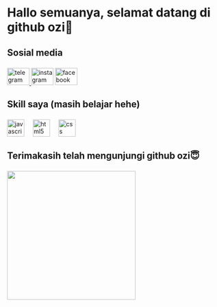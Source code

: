 <h1 align="left">Hallo semuanya, selamat datang di github ozi🤗</h1>

###

<div align="left">
</div>

###

<h2 align="left">Sosial media</h2>

###

<div align="left">
  <a href="https://t.me/@ozi_xbt" target="_blank">
    <img src="https://raw.githubusercontent.com/maurodesouza/profile-readme-generator/master/src/assets/icons/social/telegram/default.svg" width="52" height="40" alt="telegram logo"  />
  </a>
  <img src="https://raw.githubusercontent.com/maurodesouza/profile-readme-generator/master/src/assets/icons/social/instagram/default.svg" width="52" height="40" alt="instagram logo"  />
  <img src="https://raw.githubusercontent.com/maurodesouza/profile-readme-generator/master/src/assets/icons/social/facebook/default.svg" width="52" height="40" alt="facebook logo"  />
</div>

###

<h2 align="left">Skill saya (masih belajar hehe)</h2>

###

<div align="left">
  <img src="https://cdn.jsdelivr.net/gh/devicons/devicon/icons/javascript/javascript-original.svg" height="40" alt="javascript logo"  />
  <img width="12" />
  <img src="https://cdn.jsdelivr.net/gh/devicons/devicon/icons/html5/html5-original.svg" height="40" alt="html5 logo"  />
  <img width="12" />
  <img src="https://cdn.jsdelivr.net/gh/devicons/devicon/icons/css3/css3-original.svg" height="40" alt="css logo"  />
</div>

###

<h2 align="left">Terimakasih telah mengunjungi github ozi😇</h2>

###

<div align="left">
  <img height="300" src="https://media2.giphy.com/media/v1.Y2lkPTZjMDliOTUyY2l3eDNwcXF2cGJlZDQ1MHdsaGk5ZGgwbXR4NDhtZWQ0ZTl0NG40bCZlcD12MV9pbnRlcm5hbF9naWZfYnlfaWQmY3Q9Zw/FB5EOw0CaaQM0/giphy.gif"  />
</div>

###
